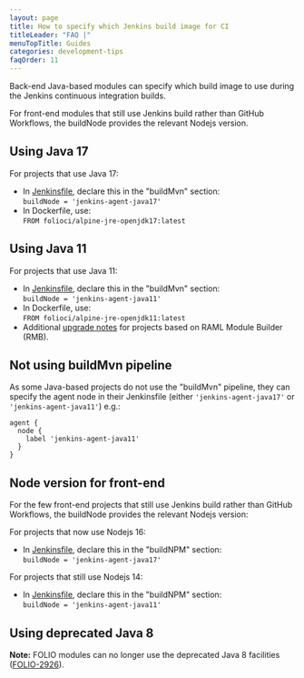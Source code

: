 ```yaml
---
layout: page
title: How to specify which Jenkins build image for CI
titleLeader: "FAQ |"
menuTopTitle: Guides
categories: development-tips
faqOrder: 11
---
```


Back-end Java-based modules can specify which build image to use during the Jenkins continuous integration builds.

For front-end modules that still use Jenkins build rather than GitHub Workflows, the buildNode provides the relevant Nodejs version.

## Using Java 17

For projects that use Java 17:

* In [Jenkinsfile](/guides/jenkinsfile/), declare this in the "buildMvn" section:\
  `buildNode = 'jenkins-agent-java17'`
* In Dockerfile, use:\
  `FROM folioci/alpine-jre-openjdk17:latest`

## Using Java 11

For projects that use Java 11:

* In [Jenkinsfile](/guides/jenkinsfile/), declare this in the "buildMvn" section:\
  `buildNode = 'jenkins-agent-java11'`
* In Dockerfile, use:\
  `FROM folioci/alpine-jre-openjdk11:latest`
* Additional [upgrade notes](https://github.com/folio-org/raml-module-builder/blob/master/doc/upgrading.md#version-310) for projects based on RAML Module Builder (RMB).

## Not using buildMvn pipeline

As some Java-based projects do not use the "buildMvn" pipeline, they can specify the agent node in their Jenkinsfile (either `'jenkins-agent-java17'` or `'jenkins-agent-java11'`) e.g.:

```
agent {
  node {
    label 'jenkins-agent-java11'
  }
}
```

## Node version for front-end

For the few front-end projects that still use Jenkins build rather than GitHub Workflows, the buildNode provides the relevant Nodejs version:

For projects that now use Nodejs 16:

* In [Jenkinsfile](/guides/jenkinsfile/), declare this in the "buildNPM" section:\
  `buildNode = 'jenkins-agent-java17'`

For projects that still use Nodejs 14:

* In [Jenkinsfile](/guides/jenkinsfile/), declare this in the "buildNPM" section:\
  `buildNode = 'jenkins-agent-java11'`

## Using deprecated Java 8

**Note:** FOLIO modules can no longer use the deprecated Java 8 facilities ([FOLIO-2926](https://issues.folio.org/browse/FOLIO-2926)).

<div class="folio-spacer-content"></div>

